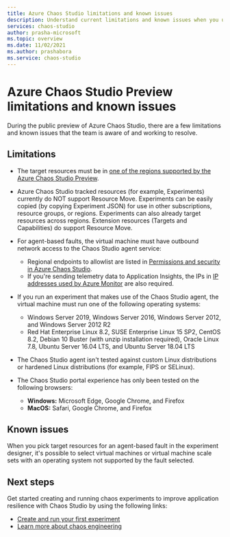 ```yaml
---
title: Azure Chaos Studio limitations and known issues
description: Understand current limitations and known issues when you use Azure Chaos Studio.
services: chaos-studio
author: prasha-microsoft 
ms.topic: overview
ms.date: 11/02/2021
ms.author: prashabora
ms.service: chaos-studio
---
```


# Azure Chaos Studio Preview limitations and known issues

During the public preview of Azure Chaos Studio, there are a few limitations and known issues that the team is aware of and working to resolve.

## Limitations

* The target resources must be in [one of the regions supported by the Azure Chaos Studio Preview](https://azure.microsoft.com/global-infrastructure/services/?products=chaos-studio).
* Azure Chaos Studio tracked resources (for example, Experiments) currently do NOT support Resource Move. Experiments can be easily copied (by copying Experiment JSON) for use in other subscriptions, resource groups, or regions. Experiments can also already target resources across regions. Extension resources (Targets and Capabilities) do support Resource Move. 
* For agent-based faults, the virtual machine must have outbound network access to the Chaos Studio agent service:
    * Regional endpoints to allowlist are listed in [Permissions and security in Azure Chaos Studio](chaos-studio-permissions-security.md#network-security).
    * If you're sending telemetry data to Application Insights, the IPs in [IP addresses used by Azure Monitor](../azure-monitor/app/ip-addresses.md) are also required.
* If you run an experiment that makes use of the Chaos Studio agent, the virtual machine must run one of the following operating systems:

    * Windows Server 2019, Windows Server 2016, Windows Server 2012, and Windows Server 2012 R2
    * Red Hat Enterprise Linux 8.2, SUSE Enterprise Linux 15 SP2, CentOS 8.2, Debian 10 Buster (with unzip installation required), Oracle Linux 7.8, Ubuntu Server 16.04 LTS, and Ubuntu Server 18.04 LTS
* The Chaos Studio agent isn't tested against custom Linux distributions or hardened Linux distributions (for example, FIPS or SELinux).
* The Chaos Studio portal experience has only been tested on the following browsers:
    * **Windows:** Microsoft Edge, Google Chrome, and Firefox
    * **MacOS:** Safari, Google Chrome, and Firefox

## Known issues
When you pick target resources for an agent-based fault in the experiment designer, it's possible to select virtual machines or virtual machine scale sets with an operating system not supported by the fault selected.

## Next steps
Get started creating and running chaos experiments to improve application resilience with Chaos Studio by using the following links:
- [Create and run your first experiment](chaos-studio-tutorial-service-direct-portal.md)
- [Learn more about chaos engineering](chaos-studio-chaos-engineering-overview.md)
